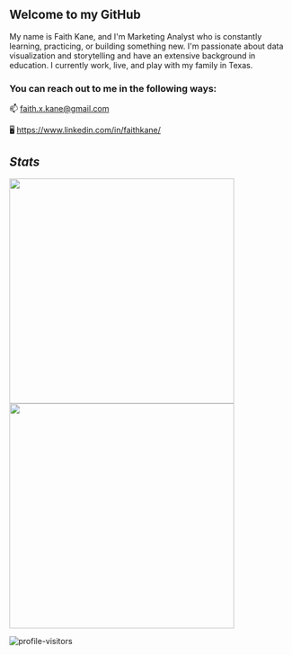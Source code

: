 ## Welcome to my GitHub

My name is Faith Kane, and I'm Marketing Analyst who is constantly learning, practicing, or building something new. I'm passionate about data visualization and storytelling and have an extensive background in education.  I currently work, live, and play with my family in Texas.

### You can reach out to me in the following ways:

📫 faith.x.kane@gmail.com

🖥 https://www.linkedin.com/in/faithkane/

## *Stats*

<a href="https://github.com/anuraghazra/github-readme-stats">
    <img src="https://github-readme-stats.vercel.app/api?username=faithkane3&theme=graywhite&show_icons=true" width=400/>
</a>  

<a href="https://github.com/DenverCoder1/github-readme-streak-stats">
    <img src="https://github-readme-streak-stats.herokuapp.com/?user=faithkane3" width=400/>
</a>  

![profile-visitors](https://visitor-badge.glitch.me/badge?page_id=faithkane3.faithkane3)

<!--
**faithkane3/faithkane3** is a ✨ _special_ ✨ repository because its `README.md` (this file) appears on your GitHub profile.

Here are some ideas to get you started:

- 🔭 I’m currently working on ...
- 🌱 I’m currently learning ...
- 👯 I’m looking to collaborate on ...
- 🤔 I’m looking for help with ...
- 💬 Ask me about ...
- 📫 How to reach me: ...
- 😄 Pronouns: ...
- ⚡ Fun fact: ...
-->
